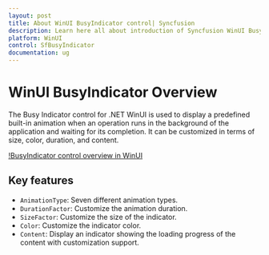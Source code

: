 ```yaml
---
layout: post
title: About WinUI BusyIndicator control| Syncfusion
description: Learn here all about introduction of Syncfusion WinUI BusyIndicator Control (SfBusyIndicator) with key features and more.
platform: WinUI
control: SfBusyIndicator
documentation: ug
---
```


# WinUI BusyIndicator Overview

The Busy Indicator control for .NET WinUI is used to display a predefined built-in animation when an operation runs in the background of the application and waiting for its completion. It can be customized in terms of size, color, duration, and content.

[!BusyIndicator control overview in WinUI](BusyIndicator_videos/winui_busyindicator_overview.gif)

## Key features

* `AnimationType`: Seven different animation types.
* `DurationFactor`: Customize the animation duration.
* `SizeFactor`: Customize the size of the indicator.
* `Color`: Customize the indicator color.
* `Content`: Display an indicator showing the loading progress of the content with customization support.
